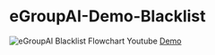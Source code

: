 # eGroupAI-Demo-Blacklist

![eGroupAI Blacklist Flowchart](https://i.imgur.com/YK3S3gH.jpg "eGroupAI Flowchart")
Youtube [Demo](https://www.youtube.com/watch?v=bG9bcR3dE48)
